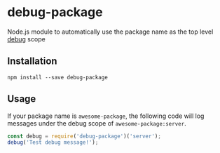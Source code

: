 # debug-package

Node.js module to automatically use the package name as the top level [debug](https://www.npmjs.com/package/debug) scope

## Installation

```
npm install --save debug-package
```

## Usage

If your package name is `awesome-package`, the following code will log messages under the debug scope of `awesome-package:server`.

```js
const debug = require('debug-package')('server');
debug('Test debug message!');
```
